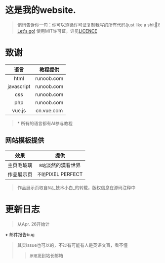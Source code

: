 # 这是我的website.
> 悄悄告诉你一句：你可以遵循许可证复制我写的所有代码(just like a shit💩)!
<a href="chen0089.github.io">Let's go!</a>
> 使用MIT许可证，详见<a href="github.com/chen0089/chen0089.github.io/tree/main/LICENCE">LICENCE</a>

# 致谢
|   语言   |   教程提供  |
|:--------:|:----------:|
|   html   | runoob.com |
|javascript| runoob.com |
|   css    | runoob.com |
|   php    | runoob.com |
|  vue.js  | cn.vue.com |
> \* 所有的语言都有AI参与教程

## 网站模板提供
|   效果  |       提供        |
|:------:|:-----------------:|
|主页毛玻璃| `B站`淡然的漠看世界 |
|作品展示页|`不明`PIXEL PERFECT|
> 作品展示页取自`B站`\_技术小白\_的转载，版权信息在源码注释中

# 更新日志
> 从Apr. 26开始计

**\+** 邮件报告bug
> 其实issue也可以的，不过有可能有人是英语文盲，看不懂
> > `原理`发到站长邮箱
